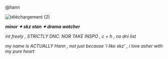 @hann



![téléchargement (2)](https://github.com/user-attachments/assets/5a8088de-2d2e-41ea-984f-2245d4ea77c3)

***minor ✦ skz stan ✦ drama watcher*** 

*int freely , STRICTLY DNC. NOR TAKE INSPO , c + h , no dni list*

*my name is ACTUALLY Hann , not just because 'i like skz' , i love asher with my pure heart*
